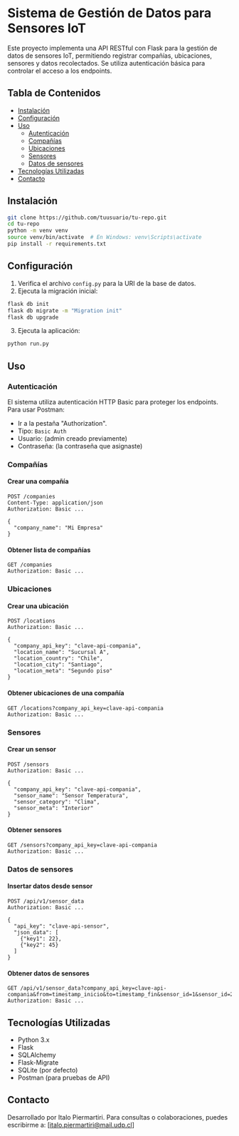 # Sistema de Gestión de Datos para Sensores IoT

Este proyecto implementa una API RESTful con Flask para la gestión de datos de sensores IoT, permitiendo registrar compañías, ubicaciones, sensores y datos recolectados. Se utiliza autenticación básica para controlar el acceso a los endpoints.

## Tabla de Contenidos

- [Instalación](#instalación)
- [Configuración](#configuración)
- [Uso](#uso)
  - [Autenticación](#autenticación)
  - [Compañías](#compañías)
  - [Ubicaciones](#ubicaciones)
  - [Sensores](#sensores)
  - [Datos de sensores](#datos-de-sensores)
- [Tecnologías Utilizadas](#tecnologías-utilizadas)
- [Contacto](#contacto)

## Instalación

```bash
git clone https://github.com/tuusuario/tu-repo.git
cd tu-repo
python -m venv venv
source venv/bin/activate  # En Windows: venv\Scripts\activate
pip install -r requirements.txt
```

## Configuración

1. Verifica el archivo `config.py` para la URI de la base de datos.
2. Ejecuta la migración inicial:

```bash
flask db init
flask db migrate -m "Migration init"
flask db upgrade
```

3. Ejecuta la aplicación:

```bash
python run.py
```

## Uso

### Autenticación

El sistema utiliza autenticación HTTP Basic para proteger los endpoints. Para usar Postman:

- Ir a la pestaña "Authorization".
- Tipo: `Basic Auth`
- Usuario: (admin creado previamente)
- Contraseña: (la contraseña que asignaste)

### Compañías

#### Crear una compañía

```http
POST /companies
Content-Type: application/json
Authorization: Basic ...

{
  "company_name": "Mi Empresa"
}
```

#### Obtener lista de compañías

```http
GET /companies
Authorization: Basic ...
```

### Ubicaciones

#### Crear una ubicación
```http
POST /locations
Authorization: Basic ...

{
  "company_api_key": "clave-api-compania",
  "location_name": "Sucursal A",
  "location_country": "Chile",
  "location_city": "Santiago",
  "location_meta": "Segundo piso"
}
```

#### Obtener ubicaciones de una compañía
```http
GET /locations?company_api_key=clave-api-compania
Authorization: Basic ...
```

### Sensores

#### Crear un sensor
```http
POST /sensors
Authorization: Basic ...

{
  "company_api_key": "clave-api-compania",
  "sensor_name": "Sensor Temperatura",
  "sensor_category": "Clima",
  "sensor_meta": "Interior"
}
```

#### Obtener sensores
```http
GET /sensors?company_api_key=clave-api-compania
Authorization: Basic ...
```

### Datos de sensores

#### Insertar datos desde sensor
```http
POST /api/v1/sensor_data
Authorization: Basic ...

{
  "api_key": "clave-api-sensor",
  "json_data": [
    {"key1": 22},
    {"key2": 45}
  ]
}
```

#### Obtener datos de sensores
```http
GET /api/v1/sensor_data?company_api_key=clave-api-compania&from=timestamp_inicio&to=timestamp_fin&sensor_id=1&sensor_id=2
Authorization: Basic ...
```

## Tecnologías Utilizadas

- Python 3.x
- Flask
- SQLAlchemy
- Flask-Migrate
- SQLite (por defecto)
- Postman (para pruebas de API)


## Contacto

Desarrollado por Italo Piermartiri. Para consultas o colaboraciones, puedes escribirme a: [italo.piermartiri@mail.udp.cl]
